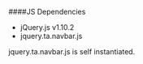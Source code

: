####JS Dependencies

- jQuery.js v1.10.2
- jquery.ta.navbar.js

jquery.ta.navbar.js is self instantiated.